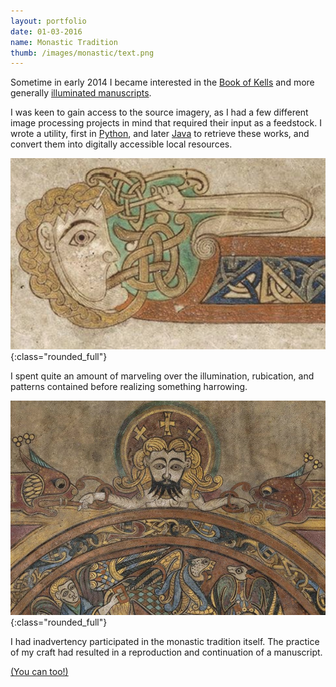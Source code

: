 ```yaml
---
layout: portfolio
date: 01-03-2016
name: Monastic Tradition
thumb: /images/monastic/text.png
---
```


Sometime in early 2014 I became interested in the [Book of Kells](https://en.wikipedia.org/wiki/Book_of_Kells)
and more generally [illuminated manuscripts](https://en.wikipedia.org/wiki/Illuminated_manuscript).

I was keen to gain access to the source imagery, as I had a few different image processing projects in mind
that required their input as a feedstock. I wrote a utility, first in [Python](https://github.com/meawoppl/BookOfKells),
and later [Java](https://github.com/meawoppl/monastic) to retrieve these works, and convert them
into digitally accessible local resources.

![alt text](/images/monastic/hair.png "Isn't that weird?"){:class="rounded_full"}

I spent quite an amount of marveling over the illumination, rubication, and patterns contained before realizing
something harrowing.

![alt text](/images/monastic/tongue.png "Isn't that weird?"){:class="rounded_full"}

I had inadvertency participated in the monastic tradition itself. The practice of my craft had 
resulted in a reproduction and continuation of a manuscript. 

[(You can too!)](https://github.com/meawoppl/monastic)